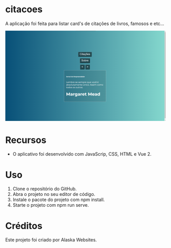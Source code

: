 # citacoes

A aplicação foi feita para listar card's de citações de livros, famosos e etc...

<img src="./src/assets/img/design.png" alt="citacoes">

# Recursos

* O aplicativo foi desenvolvido com JavaScrip, CSS, HTML e Vue 2.

# Uso

1. Clone o repositório do GitHub.
2. Abra o projeto no seu editor de código.
3. Instale o pacote do projeto com npm install.
4. Starte o projeto com npm run serve.

# Créditos

Este projeto foi criado por Alaska Websites.
